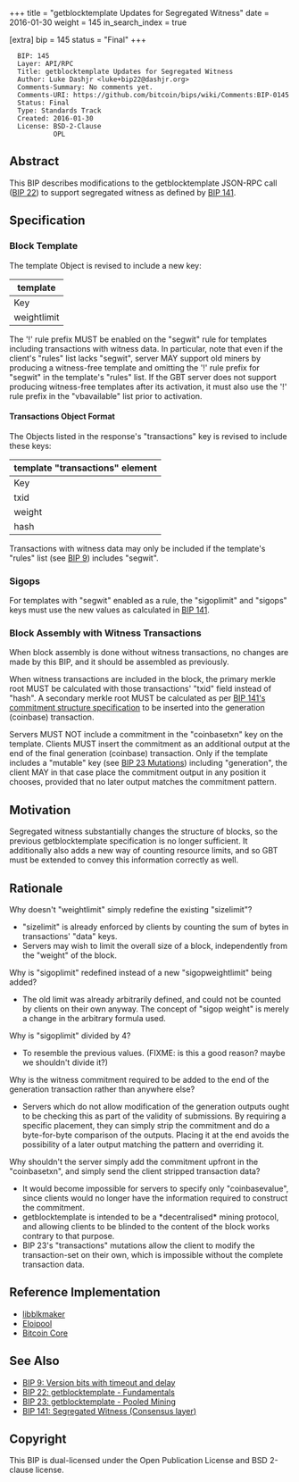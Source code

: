 +++
title = "getblocktemplate Updates for Segregated Witness"
date = 2016-01-30
weight = 145
in_search_index = true

[extra]
bip = 145
status = "Final"
+++

      BIP: 145
      Layer: API/RPC
      Title: getblocktemplate Updates for Segregated Witness
      Author: Luke Dashjr <luke+bip22@dashjr.org>
      Comments-Summary: No comments yet.
      Comments-URI: https://github.com/bitcoin/bips/wiki/Comments:BIP-0145
      Status: Final
      Type: Standards Track
      Created: 2016-01-30
      License: BSD-2-Clause
               OPL

## Abstract

This BIP describes modifications to the getblocktemplate JSON-RPC call
([BIP 22](bip-0022.mediawiki "wikilink")) to support segregated witness
as defined by [BIP 141](bip-0141.mediawiki "wikilink").

## Specification

### Block Template

The template Object is revised to include a new key:

| template    |
|-------------|
| Key         |
| weightlimit |

The '!' rule prefix MUST be enabled on the "segwit" rule for templates
including transactions with witness data. In particular, note that even
if the client's "rules" list lacks "segwit", server MAY support old
miners by producing a witness-free template and omitting the '!' rule
prefix for "segwit" in the template's "rules" list. If the GBT server
does not support producing witness-free templates after its activation,
it must also use the '!' rule prefix in the "vbavailable" list prior to
activation.

#### Transactions Object Format

The Objects listed in the response's "transactions" key is revised to
include these keys:

| template "transactions" element |
|---------------------------------|
| Key                             |
| txid                            |
| weight                          |
| hash                            |

Transactions with witness data may only be included if the template's
"rules" list (see [BIP
9](bip-0009.mediawiki#getblocktemplate_changes "wikilink")) includes
"segwit".

### Sigops

For templates with "segwit" enabled as a rule, the "sigoplimit" and
"sigops" keys must use the new values as calculated in [BIP
141](bip-0141.mediawiki#Sigops "wikilink").

### Block Assembly with Witness Transactions

When block assembly is done without witness transactions, no changes are
made by this BIP, and it should be assembled as previously.

When witness transactions are included in the block, the primary merkle
root MUST be calculated with those transactions' "txid" field instead of
"hash". A secondary merkle root MUST be calculated as per [BIP 141's
commitment structure
specification](bip-0141.mediawiki#Commitment_structure "wikilink") to be
inserted into the generation (coinbase) transaction.

Servers MUST NOT include a commitment in the "coinbasetxn" key on the
template. Clients MUST insert the commitment as an additional output at
the end of the final generation (coinbase) transaction. Only if the
template includes a "mutable" key (see [BIP 23
Mutations](bip-0023.mediawiki#Mutations "wikilink")) including
"generation", the client MAY in that case place the commitment output in
any position it chooses, provided that no later output matches the
commitment pattern.

## Motivation

Segregated witness substantially changes the structure of blocks, so the
previous getblocktemplate specification is no longer sufficient. It
additionally also adds a new way of counting resource limits, and so GBT
must be extended to convey this information correctly as well.

## Rationale

Why doesn't "weightlimit" simply redefine the existing "sizelimit"?

-   "sizelimit" is already enforced by clients by counting the sum of
    bytes in transactions' "data" keys.
-   Servers may wish to limit the overall size of a block, independently
    from the "weight" of the block.

Why is "sigoplimit" redefined instead of a new "sigopweightlimit" being
added?

-   The old limit was already arbitrarily defined, and could not be
    counted by clients on their own anyway. The concept of "sigop
    weight" is merely a change in the arbitrary formula used.

Why is "sigoplimit" divided by 4?

-   To resemble the previous values. (FIXME: is this a good reason?
    maybe we shouldn't divide it?)

Why is the witness commitment required to be added to the end of the
generation transaction rather than anywhere else?

-   Servers which do not allow modification of the generation outputs
    ought to be checking this as part of the validity of submissions. By
    requiring a specific placement, they can simply strip the commitment
    and do a byte-for-byte comparison of the outputs. Placing it at the
    end avoids the possibility of a later output matching the pattern
    and overriding it.

Why shouldn't the server simply add the commitment upfront in the
"coinbasetxn", and simply send the client stripped transaction data?

-   It would become impossible for servers to specify only
    "coinbasevalue", since clients would no longer have the information
    required to construct the commitment.
-   getblocktemplate is intended to be a \*decentralised\* mining
    protocol, and allowing clients to be blinded to the content of the
    block works contrary to that purpose.
-   BIP 23's "transactions" mutations allow the client to modify the
    transaction-set on their own, which is impossible without the
    complete transaction data.

## Reference Implementation

-   [libblkmaker](https://github.com/bitcoin/libblkmaker/tree/segwit)
-   [Eloipool](https://github.com/luke-jr/eloipool/tree/segwit)
-   [Bitcoin Core](https://github.com/bitcoin/bitcoin/pull/7404/files)

## See Also

-   [BIP 9: Version bits with timeout and
    delay](bip-0009.mediawiki "wikilink")
-   [BIP 22: getblocktemplate -
    Fundamentals](bip-0022.mediawiki "wikilink")
-   [BIP 23: getblocktemplate - Pooled
    Mining](bip-0023.mediawiki "wikilink")
-   [BIP 141: Segregated Witness (Consensus
    layer)](bip-0141.mediawiki "wikilink")

## Copyright

This BIP is dual-licensed under the Open Publication License and BSD
2-clause license.
